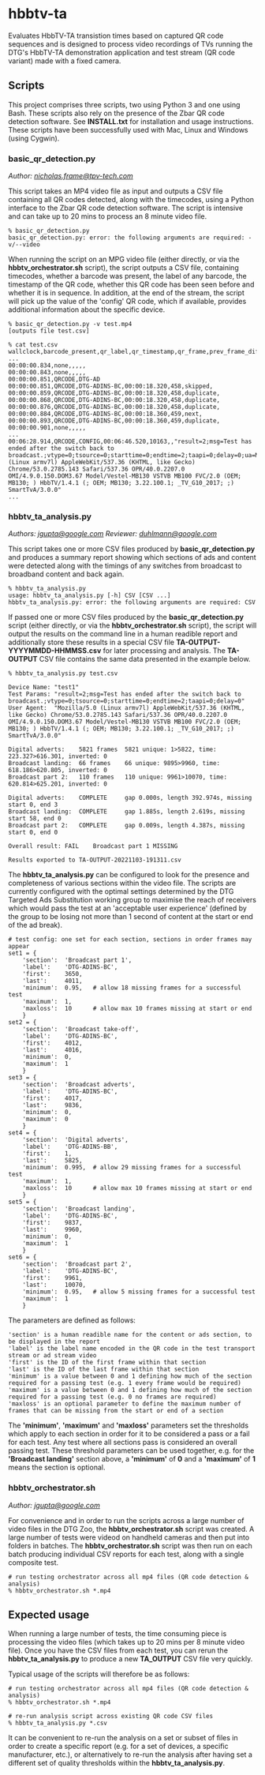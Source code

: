 # hbbtv-ta
Evaluates HbbTV-TA transistion times based on captured QR code sequences and is designed to process video recordings of TVs running the DTG's HbbTV-TA demonstration application and test stream (QR code variant) made with a fixed camera.

## Scripts

This project comprises three scripts, two using Python 3 and one using Bash. These scripts also rely on the presence of the Zbar QR code detection software. See **INSTALL.txt** for installation and usage instructions. These scripts have been successfully used with Mac, Linux and Windows (using Cygwin).

### basic_qr_detection.py

*Author: nicholas.frame@tpv-tech.com*

This script takes an MP4 video file as input and outputs a CSV file containing all QR codes detected, along with the timecodes, using a Python interface to the Zbar QR code detection software. The script is intensive and can take up to 20 mins to process an 8 minute video file. 
```
% basic_qr_detection.py
basic_qr_detection.py: error: the following arguments are required: -v/--video
```
When running the script on an MPG video file (either directly, or via the **hbbtv_orchestrator.sh** script), the script outputs a CSV file, containing timecodes, whether a barcode was present, the label of any barcode, the timestamp of the QR code, whether this QR code has been seen before and whether it is in sequence. In addition, at the end of the stream, the script will pick up the value of the 'config' QR code, which if available, provides additional information about the specific device.
```
% basic_qr_detection.py -v test.mp4
[outputs file test.csv]

% cat test.csv
wallclock,barcode_present,qr_label,qr_timestamp,qr_frame,prev_frame_diff,config
...
00:00:00.834,none,,,,,
00:00:00.843,none,,,,,
00:00:00.851,QRCODE,DTG-AD
00:00:00.851,QRCODE,DTG-ADINS-BC,00:00:18.320,458,skipped,
00:00:00.859,QRCODE,DTG-ADINS-BC,00:00:18.320,458,duplicate,
00:00:00.868,QRCODE,DTG-ADINS-BC,00:00:18.320,458,duplicate,
00:00:00.876,QRCODE,DTG-ADINS-BC,00:00:18.320,458,duplicate,
00:00:00.884,QRCODE,DTG-ADINS-BC,00:00:18.360,459,next,
00:00:00.893,QRCODE,DTG-ADINS-BC,00:00:18.360,459,duplicate,
00:00:00.901,none,,,,,
...
00:06:28.914,QRCODE,CONFIG,00:06:46.520,10163,,"result=2;msg=Test has ended after the switch back to broadcast.;vtype=0;tsource=0;starttime=0;endtime=2;taapi=0;delay=0;ua=Mozilla/5.0 (Linux armv7l) AppleWebKit/537.36 (KHTML, like Gecko) Chrome/53.0.2785.143 Safari/537.36 OPR/40.0.2207.0 OMI/4.9.0.150.DOM3.67 Model/Vestel-MB130 VSTVB MB100 FVC/2.0 (OEM; MB130; ) HbbTV/1.4.1 (; OEM; MB130; 3.22.100.1; _TV_G10_2017; ;) SmartTvA/3.0.0"
...
```
### hbbtv_ta_analysis.py

*Authors: jgupta@google.com*
*Reviewer: duhlmann@google.com*

This script takes one or more CSV files produced by **basic_qr_detection.py** and produces a summary report showing which sections of ads and content were detected along with the timings of any switches from broadcast to broadband content and back again.
```
% hbbtv_ta_analysis.py
usage: hbbtv_ta_analysis.py [-h] CSV [CSV ...]
hbbtv_ta_analysis.py: error: the following arguments are required: CSV
```
If passed one or more CSV files produced by the **basic_qr_detection.py** script (either directly, or via the **hbbtv_orchestrator.sh** script), the script will output the results on the command line in a human readible report and additionally store these results in a special CSV file **TA-OUTPUT-YYYYMMDD-HHMMSS.csv** for later processing and analysis. The **TA-OUTPUT** CSV file contains the same data presented in the example below.
```
% hbbtv_ta_analysis.py test.csv

Device Name: "test1"
Test Params: "result=2;msg=Test has ended after the switch back to broadcast.;vtype=0;tsource=0;starttime=0;endtime=2;taapi=0;delay=0"
User Agent:  "Mozilla/5.0 (Linux armv7l) AppleWebKit/537.36 (KHTML, like Gecko) Chrome/53.0.2785.143 Safari/537.36 OPR/40.0.2207.0 OMI/4.9.0.150.DOM3.67 Model/Vestel-MB130 VSTVB MB100 FVC/2.0 (OEM; MB130; ) HbbTV/1.4.1 (; OEM; MB130; 3.22.100.1; _TV_G10_2017; ;) SmartTvA/3.0.0"

Digital adverts:	5821 frames	 5821 unique: 1>5822, time: 223.327>616.301, inverted: 0
Broadcast landing:	66 frames	 66 unique: 9895>9960, time: 618.186>620.805, inverted: 0
Broadcast part 2:	110 frames	 110 unique: 9961>10070, time: 620.814>625.201, inverted: 0

Digital adverts:	COMPLETE	 gap 0.000s, length 392.974s, missing start 0, end 3
Broadcast landing:	COMPLETE	 gap 1.885s, length 2.619s, missing start 58, end 0
Broadcast part 2:	COMPLETE	 gap 0.009s, length 4.387s, missing start 0, end 0

Overall result:	FAIL	Broadcast part 1 MISSING

Results exported to TA-OUTPUT-20221103-191311.csv
```
The **hbbtv_ta_analysis.py** can be configured to look for the presence and completeness of various sections within the video file. The scripts are currently configured with the optimal settings determined by the DTG Targeted Ads Substitution working group to maximise the reach of receivers which would pass the test at an 'acceptable user experience' (defined by the group to be losing not more than 1 second of content at the start or end of the ad break).
```
# test config: one set for each section, sections in order frames may appear
set1 = {
    'section':  'Broadcast part 1',
    'label':    'DTG-ADINS-BC',
    'first':    3650,
    'last':     4011,
    'minimum':  0.95,   # allow 18 missing frames for a successful test
    'maximum':  1,
    'maxloss':  10      # allow max 10 frames missing at start or end
    }
set2 = {
    'section':  'Broadcast take-off',
    'label':    'DTG-ADINS-BC',
    'first':    4012,
    'last':     4016,
    'minimum':  0,
    'maximum':  1
    }
set3 = {
    'section':  'Broadcast adverts',
    'label':    'DTG-ADINS-BC',
    'first':    4017,
    'last':     9836,
    'minimum':  0,
    'maximum':  0
    }
set4 = {
    'section':  'Digital adverts',
    'label':    'DTG-ADINS-BB',
    'first':    1,
    'last':     5825,
    'minimum':  0.995,  # allow 29 missing frames for a successful test
    'maximum':  1,
    'maxloss':  10      # allow max 10 frames missing at start or end
    }
set5 = {
    'section':  'Broadcast landing',
    'label':    'DTG-ADINS-BC',
    'first':    9837,
    'last':     9960,
    'minimum':  0,
    'maximum':  1
    }
set6 = {
    'section':  'Broadcast part 2',
    'label':    'DTG-ADINS-BC',
    'first':    9961,
    'last':     10070,
    'minimum':  0.95,   # allow 5 missing frames for a successful test
    'maximum':  1
    }
```
The parameters are defined as follows:
```
'section' is a human readible name for the content or ads section, to be displayed in the report
'label' is the label name encoded in the QR code in the test transport stream or ad stream video
'first' is the ID of the first frame within that section
'last' is the ID of the last frame within that section
'minimum' is a value between 0 and 1 defining how much of the section required for a passing test (e.g. 1 every frame would be required)
'maximum' is a value between 0 and 1 defining how much of the section required for a passing test (e.g. 0 no frames are required)
'maxloss' is an optional parameter to define the maximum number of frames that can be missing from the start or end of a section
```
The **'minimum'**, **'maximum'** and **'maxloss'** parameters set the thresholds which apply to each section in order for it to be considered a pass or a fail for each test. Any test where all sections pass is considered an overall passing test. These threshold parameters can be used together, e.g. for the **'Broadcast landing'** section above, a **'minimum'** of **0** and a **'maximum'** of **1** means the section is optional.

### hbbtv_orchestrator.sh

*Author: jgupta@google.com*

For convenience and in order to run the scripts across a large number of video files in the DTG Zoo, the **hbbtv_orchestrator.sh** script was created. A large number of tests were videod on handheld cameras and then put into folders in batches. The **hbbtv_orchestrator.sh** script was then run on each batch producing individual CSV reports for each test, along with a single composite test.
```
# run testing orchestrator across all mp4 files (QR code detection & analysis)
% hbbtv_orchestrator.sh *.mp4
```
## Expected usage

When running a large number of tests, the time consuming piece is processing the video files (which takes up to 20 mins per 8 minute video file). Once you have the CSV files from each test, you can rerun the **hbbtv_ta_analysis.py** to produce a new **TA_OUTPUT** CSV file very quickly.

Typical usage of the scripts will therefore be as follows:
```
# run testing orchestrator across all mp4 files (QR code detection & analysis)
% hbbtv_orchestrator.sh *.mp4

# re-run analysis script across existing QR code CSV files
% hbbtv_ta_analysis.py *.csv
```
It can be convenient to re-run the analysis on a set or subset of files in order to create a specific report (e.g. for a set of devices, a specific manufacturer, etc.), or alternatively to re-run the analysis after having set a different set of quality thresholds within the **hbbtv_ta_analysis.py**.
